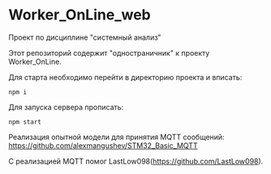 # Worker_OnLine_web
Проект по дисциплине "системный анализ"

Этот репозиторий содержит "одностраничник" к проекту Worker_OnLine.

Для старта необходимо перейти в директорию проекта и вписать:
```
npm i
```

Для запуска сервера прописать:
```
npm start
```

Реализация опытной модели для принятия MQTT сообщений: https://github.com/alexmangushev/STM32_Basic_MQTT

С реализацией MQTT помог LastLow098(https://github.com/LastLow098).
